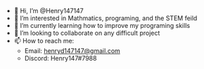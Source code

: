 - 👋 Hi, I’m @Henry147147
- 👀 I’m interested in Mathmatics, programing, and the STEM feild
- 🌱 I’m currently learning how to improve my programing skills
- 💞️ I’m looking to collaborate on any difficult project
- 📫 How to reach me: 
    - Email: henryd147147@gmail.com
    - Discord: Henry147#7988

<!---
Henry147147/Henry147147 is a ✨ special ✨ repository because its `README.md` (this file) appears on your GitHub profile.
You can click the Preview link to take a look at your changes.
--->
